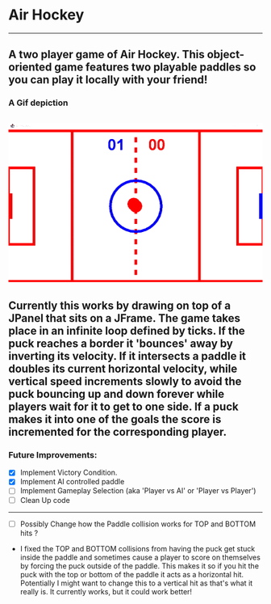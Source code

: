 # Air Hockey
---
A two player game of Air Hockey. This object-oriented game features two playable paddles so you can play it locally with your friend!
---
### A Gif depiction
![Air Hockey GIF](https://github.com/Jacob-Lillywhite/AirHockey/blob/master/Screenshots/AirHockey.gif)
---
Currently this works by drawing on top of a JPanel that sits on a JFrame. The game takes place in an infinite loop defined by ticks. If the puck reaches a border it 'bounces' away by inverting its velocity. If it intersects a paddle it doubles its current horizontal velocity, while vertical speed increments slowly to avoid the puck bouncing up and down forever while players wait for it to get to one side. If a puck makes it into one of the goals the score is incremented for the corresponding player.
---
### Future Improvements: 
- [x] Implement Victory Condition.
- [x] Implement AI controlled paddle
- [ ] Implement Gameplay Selection (aka 'Player vs AI' or 'Player vs Player')
- [ ] Clean Up code
---
- [ ] Possibly Change how the Paddle collision works for TOP and BOTTOM hits ?
- I fixed the TOP and BOTTOM collisions from having the puck get stuck inside the paddle and sometimes cause a player to score on themselves
by forcing the puck outside of the paddle. This makes it so if you hit the puck with the top or bottom of the paddle it acts as a horizontal hit.
Potentially I might want to change this to a vertical hit as that's what it really is. It currently works, but it could work better!
